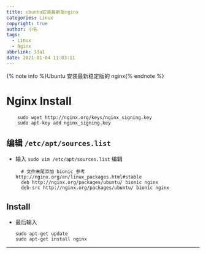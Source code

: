 ```yaml
---
title: ubuntu安装最新版nginx
categories: Linux
copyright: true
author: 小名
tags:
  - Linux
  - Nginx
abbrlink: 33a1
date: 2021-01-04 11:03:11
---
```


{% note info %}Ubuntu 安装最新稳定版的 nginx{% endnote %}

<!-- more -->

# Nginx Install

```shell
    sudo wget http://nginx.org/keys/nginx_signing.key
    sudo apt-key add nginx_signing.key
```

## 编辑 `/etc/apt/sources.list`

- 输入 `sudo vim /etc/apt/sources.list` 编辑
  ```shell
    # 文件末尾添加 bionic 参考 http://nginx.org/en/linux_packages.html#stable
    deb http://nginx.org/packages/ubuntu/ bionic nginx
    deb-src http://nginx.org/packages/ubuntu/ bionic nginx
  ```

## Install

- 最后输入
  ```shell
  sudo apt-get update
  sudo apt-get install nginx
  ```

---

